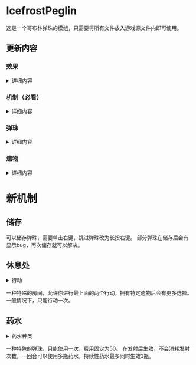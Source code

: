 # IcefrostPeglin
这是一个哥布林弹珠的模组，只需要将所有文件放入游戏源文件内即可使用。

## 更新内容

### 效果
<details>
<summary>详细内容</summary>

* 增加3个效果

  * 护盾：抵挡相同层数的伤害，重新装填时清空层数。

  * 复生：每回合恢复相当于层数的生命，层数减1。

  * 血仇：每回合增加相当于层数的伤害并对自己造成相同层数伤害并清空层数，效果持续一回合。


* 已有效果更改

  * 致盲：生效后层数减半。
</details>

### 机制（必看）

<details>
<summary>详细内容</summary>

* 可以储存弹珠，需要单击右键，跳过弹珠改为长按右键。

  * 弹珠在存储时会有额外的效果

  * 带有重复效果的弹珠在储存后重新射出会有一个显示bug，只要再次储存收回更新一下就没事了，目前只会影响衔尾弹珠。

* 增加休息处，可以回血或升级弹珠

  * 特定遗物可以增加休息处的功能

  * boss战前必有休息处。
  
* 增加药水类型弹珠。
</details>

### 弹珠

<details>
<summary>详细内容</summary>

* 在自定义模式的弹珠选择界面不会显示已有弹珠的修改，但在游戏内会显示。

* 新增弹珠。
  
  * 碎石弹珠 ：会随碰撞变小分裂，分裂出的弹珠在碰撞后消失。
  
  * 激光弹珠 ：多个弹珠互相发射激光，触发沿途的钉子，攻击整排敌人，视作三次攻击。

  * 药水弹珠 ：会在战后奖励和商店出现。固定50金币，不可升级，使用后移除。部分药水弹珠有持续效果，最多同时生效3个。

* 修改9个弹珠

  * 吸血弹珠：治疗量不可超过生命上限的30%/60%。（一级为30%，二/三级为60%）
  
  * 滚石弹珠：当这颗弹珠被射出时，获得2/4/6层护盾。
  
  * 石头：三级时，当这颗弹珠被跳过时，获得5层护盾。
  
  * 方尖弹珠 ：伤害恒为0，这颗弹珠被储存时，射出的石头/滚石弹珠/碎石弹珠会因你的石头/滚石弹珠/碎石弹珠数量而获得护盾。
  
  * 套娃弹珠 ：当这颗弹珠被储存时，你当前弹珠获得分裂1/2层。（二级为1，三级为2）
  
  * 以太弹珠 ：当这颗弹珠被储存时，你当前弹珠掉出版面时刷新。
  
  * 闪电弹珠 ：当这颗弹珠被储存时，你当前弹珠会溅射1/2/3次。
  
  * 血祭弹珠 ：效果最多生效3/6/9次。
  
  * 减震弹珠 ：每个效果最多触发3/6/9次。
</details>  
  
### 遗物

<details>
<summary>详细内容</summary>

* 新增遗物

  * 幸运猫 ：弹珠选择增加1个，有7%%的概率在战斗结束后获得礼物盒。
  
  * 风铃 ：重新装填获得一层绝技。
  
  * 未烬之残烛 ：增加两个休息处。
  
  * 史莱姆精华 ：休息处治疗量变为25%。
  
  * 放大镜 ：弹珠变得更大。
  
  * 巴西果 ：你的弹珠将按等级从低到高排列。

  * 等离子球 ：击中钉子11下后最多溅射7次。
  
  * 聚集的星尘 ：进入休息处时获得牌库内弹珠数量的最大血量并失去5倍该数量的血量，该效果致死时不会生效。
  
  * 秋叶 ：你可以在休息处删除弹珠。
  
  * 无害手环 ：增加两个精英敌人，所有精英敌人的生命值翻倍。
  
  * 古树枝 ：可以在休息处选择2个操作。
  
  * 黄水晶 ：战后可获得的弹珠在原有基础上升一级，获得所需要的金币翻倍。
  
  * 黄金像 ：休息处的操作可以多次进行，需要额外金币。
  
* 新增商店类型遗物

  * 黄金矿工 ：你可以在休息处开采黄金，这会给你带来25-75个金币。
  
  * 铲子 ：你可以在休息处挖掘遗物，最多3次。
  
  * 存钱罐 ：可以在休息处投资十元，每投资十元就在战斗后获得一个金币。
  
  * 哈布林的金币 ：增加两个商店。
  
* 修改遗物

  * 全熟牛排 ：重装获得三层复生。
  
  * 杀戮尖刺 ：重新装填后的第一个弹珠 +2/ +0
  
  * 笨钟 ：重新装填获得一层强劲。
  
  * 炸弹指挥棒 ：炸弹数量增加2个。
  
  * 曲奇饼 ：一个弹珠最多生效10次。
  
  * 精明天平 ：生命值高于50%时每回合获得一层血仇，低于50%时获得一层复生，等于50%时每次重装获得一层圆满。
</details>


# 新机制

## 储存

可以储存弹珠，需要单击右键，跳过弹珠改为长按右键。
部分弹珠在储存后会有显示bug，再次储存就可以解决。

## 休息处

<details>
<summary>行动</summary>

 * 治疗
 
 * 锻造
 
 * 开掘
 
 * 遗忘
 
 * 开采
 
 * 投资
 
</details>
 
一种特殊的房间，允许你进行最上面的两个行动，拥有特定遗物后会有更多选择。
一般情况下，只能行动一次。

## 药水

<details>
<summary>药水种类</summary>

 * 贪婪药水
 
 * 暴击药水
 
 * 狂暴药水
 
 * 复制药水
 
 * 铁甲药水
 
 </details>
 
一种特殊的弹珠，只能使用一次，费用固定为50。
在发射后生效，不会消耗发射次数，一回合可以使用多瓶药水，持续性药水最多同时生效3瓶。
